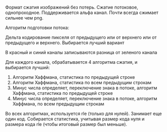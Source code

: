 Формат сжатия изображений без потерь. Сжатие потоковое, однопроходное. Поддерживается альфа канал. Почти всегда сжимает сильнее чем png.

Алгоритм подготовки потока:

Дельта кодирование пикселя от предыдущего или от верхнего или от предыдущего и верхнего. Выбирается лучший вариант

В красный и синий каналы записываются разница от зеленого канала

Для каждого канала, обрабатывается 4 алгоритма сжатия, и выбирается лучший:
1. Алгоритм Хаффмана, статистика по предыдущей строке
2. Алгоритм Хаффмана, статистика по всем предыдущим строкам
3. Минус числа определяет, переключение знака в потоке, алгоритм Хаффмана, статистика по предыдущей строке
4. Минус числа определяет, переключение знака в потоке, алгоритм Хаффмана, по всем предыдущим строкам

Во всех алгоритмах, используется rle (только для нулей). Занимает еще один код. Собирается статистика, учитывая размер кода нуля и размера кода rle (чтобы итоговый размер был меньше).
